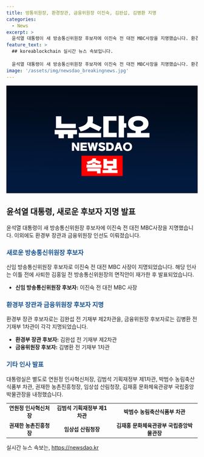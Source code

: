 ```yaml
---
title: 방통위원장, 환경장관, 금융위원장 이진숙, 김완섭, 김병환 지명
categories:
  - News
excerpt: >
  윤석열 대통령이 새 방송통신위원장 후보자에 이진숙 전 대전 MBC사장을 지명했습니다. 환경부 장관과 금융위원장 인선도 이뤄졌는데, 자진 사퇴한 김홍일 전 방송통신위원장의 면직안을 재가한 뒤 2명의 후보자를 내정한 것으로 전해졌습니다. 이진숙 후보자에 대해 정진석 대통령실 비서실장은 미디어의 공정성과 공공성을 확보해 국민의 신뢰를 회복할 적임자로 평가했으며, 후보자는 공영방송이 노동 권력으로부터 독립해야 한다고 주장했습니다. 추가로 환경부 장관 후보자로 김완섭 전 기재부 제2차관을, 금융위원장 후보자로는 김병환 전 기재부 1차관을 각각 내정한 것으로 알려졌습니다.
feature_text: >
  ## koreablockchain 실시간 뉴스 속보입니다.

  윤석열 대통령이 새 방송통신위원장 후보자에 이진숙 전 대전 MBC사장을 지명했습니다. 환경부 장관과 금융위원장 인선도 이뤄졌는데, 자진 사퇴한 김홍일 전 방송통신위원장의 면직안을 재가한 뒤 2명의 후보자를 내정한 것으로 전해졌습니다. 이진숙 후보자에 대해 정진석 대통령실 비서실장은 미디어의 공정성과 공공성을 확보해 국민의 신뢰를 회복할 적임자로 평가했으며, 후보자는 공영방송이 노동 권력으로부터 독립해야 한다고 주장했습니다. 추가로 환경부 장관 후보자로 김완섭 전 기재부 제2차관을, 금융위원장 후보자로는 김병환 전 기재부 1차관을 각각 내정한 것으로 알려졌습니다.
image: '/assets/img/newsdao_breakingnews.jpg'
---
```


<p><img src="/assets/img/newsdao_breakingnews.jpg" alt="koreablockchain 속보" /></p>

<h2 data-ke-size="size26">윤석열 대통령, 새로운 후보자 지명 발표</h2>

<p data-ke-size="size16">윤석열 대통령이 새 방송통신위원장 후보자에 이진숙 전 대전 MBC사장을 지명했습니다. 이외에도 환경부 장관과 금융위원장 인선도 이뤄졌습니다.</p>

<h3><b><span style="color: #1a5490;">새로운 방송통신위원장 후보자</span></b></h3>

<p data-ke-size="size16">신임 방송통신위원장 후보자로 이진숙 전 대전 MBC 사장이 지명되었습니다. 해당 인사는 이틀 전에 사퇴한 김홍일 전 방송통신위원장의 면직안이 재가한 후 발표되었습니다.</p>

<ul>
  <li><b>신임 방송통신위원장 후보자:</b> 이진숙 전 대전 MBC 사장</li>
</ul>

<h3><b><span style="color: #1a5490;">환경부 장관과 금융위원장 후보자 지명</span></b></h3>

<p data-ke-size="size16">환경부 장관 후보자로는 김완섭 전 기재부 제2차관을, 금융위원장 후보자로는 김병환 전 기재부 1차관이 각각 지명되었습니다.</p>

<ul>
  <li><b>환경부 장관 후보자:</b> 김완섭 전 기재부 제2차관</li>
  <li><b>금융위원장 후보자:</b> 김병환 전 기재부 1차관</li>
</ul>

<h3><b><span style="color: #1a5490;">기타 인사 발표</span></b></h3>

<p data-ke-size="size16">대통령실은 별도로 연원정 인사혁신처장, 김범석 기획재정부 제1차관, 박범수 농림축산식품부 차관, 권재한 농촌진흥청장, 임상섭 산림청장, 김재홍 문화체육관광부 국립중앙박물관장을 내정했습니다.</p>

<table>
  <tr>
    <td style="text-align: center; height: 17px;"><b>연원정 인사혁신처장</b></td>
    <td style="text-align: center; height: 17px;"><b>김범석 기획재정부 제1차관</b></td>
    <td style="text-align: center; height: 17px;"><b>박범수 농림축산식품부 차관</b></td>
  </tr>
  <tr>
    <td style="text-align: center; height: 17px;"><b>권재한 농촌진흥청장</b></td>
    <td style="text-align: center; height: 17px;"><b>임상섭 산림청장</b></td>
    <td style="text-align: center; height: 17px;"><b>김재홍 문화체육관광부 국립중앙박물관장</b></td>
  </tr>
</table>

<p data-ke-size="size16"></p>
실시간 뉴스 속보는, <a href="https://newsdao.kr" rel="dofollow">https://newsdao.kr</a>


